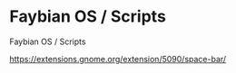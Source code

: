 # Faybian OS / Scripts
Faybian OS / Scripts

https://extensions.gnome.org/extension/5090/space-bar/
